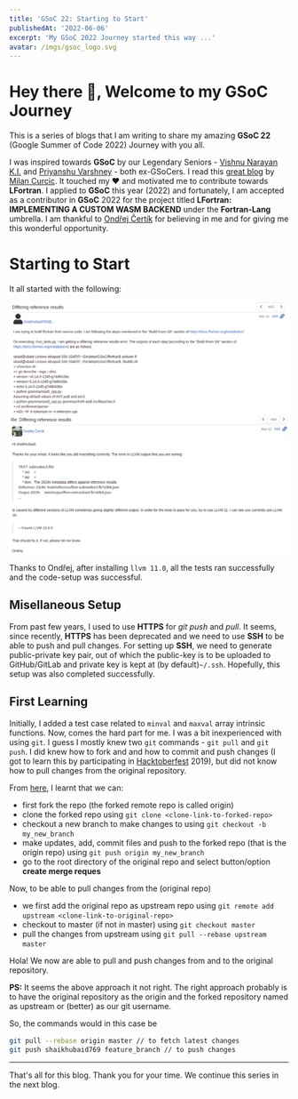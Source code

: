 ```yaml
---
title: 'GSoC 22: Starting to Start'
publishedAt: '2022-06-06'
excerpt: 'My GSoC 2022 Journey started this way ...'
avatar: /imgs/gsoc_logo.svg
---
```


# Hey there 🤗, Welcome to my GSoC Journey

This is a series of blogs that I am writing to share my amazing **GSoC 22** (Google Summer of Code 2022) Journey with you all. 

I was inspired towards **GSoC** by our Legendary Seniors - [Vishnu Narayan K.I.](https://github.com/vn-ki)  and [Priyanshu Varshney](https://medium.com/@priyanshuvarshney) - both ex-GSoCers. 
I read this [great blog](https://medium.com/modern-fortran/first-year-of-fortran-lang-d8796bfa0067?source=user_profile---------2----------------------------) by [Milan Curcic](https://github.com/milancurcic). It touched my ❤️ and motivated me to contribute towards **LFortran**. I applied to **GSoC** this year (2022) and fortunately, I am accepted as a contributor in **GSoC** 2022 for the project titled **LFortran: IMPLEMENTING A CUSTOM WASM BACKEND** under the **Fortran-Lang** umbrella. I am thankful to [Ondřej Čertík](https://ondrejcertik.com/) for believing in me and for giving me this wonderful opportunity.

# Starting to Start

It all started with the following:

![gsoc_start_mail](/imgs/gsoc_start_mail.png)
![gsoc_start_mail_response](/imgs/gsoc_start_mail_response.png)

Thanks to Ondřej, after installing `llvm 11.0`, all the tests ran successfully and the code-setup was successful. 

## Misellaneous Setup

From past few years, I used to use **HTTPS** for *git push* and *pull*. It seems, since recently, **HTTPS** has been deprecated and we need to use **SSH** to be able to push and pull changes. For setting up **SSH**, we need to generate public-private key pair, out of which the public-key is to be uploaded to GitHub/GitLab and private key is kept at (by default)`~/.ssh`. Hopefully, this setup was also completed successfully.

## First Learning

Initially, I added a test case related to `minval` and `maxval` array intrinsic functions. Now, comes the hard part for me. I was a bit inexperienced with using `git`. I guess I mostly knew two `git` commands - `git pull` and `git push`. I did knew how to fork and and how to commit and push changes (I got to learn this by participating in [Hacktoberfest](https://hacktoberfest.digitalocean.com/) 2019), but did not know how to pull changes from the original repository.

From [here](https://stackoverflow.com/a/9257901/11474769), I learnt that we can:
- first fork the repo (the forked remote repo is called origin)
- clone the forked repo using `git clone <clone-link-to-forked-repo>`
- checkout a new branch to make changes to using `git checkout -b my_new_branch`
- make updates, add, commit files and push to the forked repo (that is the origin repo) using `git push origin my_new_branch`
- go to the root directory of the original repo and select button/option **create merge reques**  

Now, to be able to pull changes from the (original repo)
- we first add the original repo as upstream repo using `git remote add upstream <clone-link-to-original-repo>`
- checkout to master (if not in master) using `git checkout master`
- pull the changes from upstream using `git pull --rebase upstream master`

Hola! We now are able to pull and push changes from and to the original repository.

**PS:** It seems the above approach it not right. 
The right approach probably is to have the original repository as the origin and the forked repository named as upstream or (better) as our git username.

So, the commands would in this case be

```bash
git pull --rebase origin master // to fetch latest changes
git push shaikhubaid769 feature_branch // to push changes
```

---

That's all for this blog. Thank you for your time. We continue this series in the next blog.
